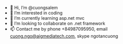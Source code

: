 - 👋 Hi, I’m @cuongsalem
- 👀 I’m interested in coding
- 🌱 I’m currently learning asp.net mvc
- 💞️ I’m looking to collaborate on .net framework
- 📫 Contact me by phone +84987095950, email cuong.ngo@aigmediatech.com, skype ngotancuong

<!---
cuongsalem/cuongsalem is a ✨ special ✨ repository because its `README.md` (this file) appears on your GitHub profile.
You can click the Preview link to take a look at your changes.
--->
